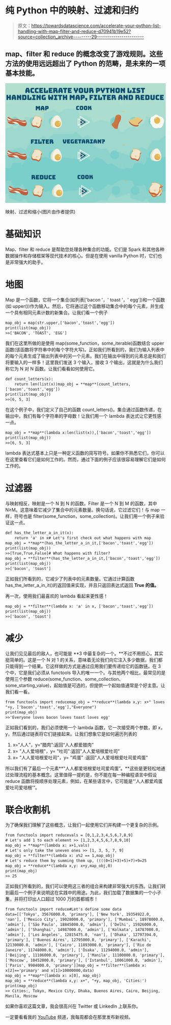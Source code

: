 # 纯 Python 中的映射、过滤和归约

> 原文：<https://towardsdatascience.com/accelerate-your-python-list-handling-with-map-filter-and-reduce-d70941b19e52?source=collection_archive---------29----------------------->

## map、filter 和 reduce 的概念改变了游戏规则。这些方法的使用远远超出了 Python 的范畴，是未来的一项基本技能。

![](img/e9d84c2d9e5511b5d1f77ed822a36e16.png)

映射、过滤和缩小(图片由作者提供)

# **基础知识**

Map、filter 和 reduce 是帮助您处理各种集合的功能。它们是 Spark 和其他各种数据操作和存储框架等现代技术的核心。但是在使用 vanilla Python 时，它们也是非常强大的助手。

# 地图

Map 是一个函数，它将一个集合(如列表['bacon '，' toast '，' egg'])和一个函数(如 upper())作为输入。然后，它将通过这个函数移动集合中的每个元素，并生成一个具有相同元素计数的新集合。让我们看一个例子

```
map_obj = map(str.upper,['bacon','toast','egg'])
print(list(map_obj))
>>['BACON', 'TOAST', 'EGG']
```

我们在这里所做的是使用 map(some_function，some_iterable)函数结合 upper 函数(该函数将字符串中的每个字符大写)。正如我们所看到的，我们为输入列表中的每个元素生成了输出列表中的另一个元素。我们在输出中得到的元素总是和我们将要输入的一样多！这里我们发送 3 个输入，接收 3 个输出，这就是为什么我们称它为 N 对 N 函数。让我们看看如何使用它。

```
def count_letters(x):
    return len(list(x))map_obj = **map**(count_letters,['bacon','toast','egg'])
print(list(map_obj))
>>[6, 5, 3]
```

在这个例子中，我们定义了自己的函数 count_letters()。集合通过函数传递，在输出中，我们有每个字符串的字母数！让我们用一个 lambda 表达式让它更性感一点。

```
map_obj = **map**(lambda x:len(list(x)),['bacon','toast','egg'])
print(list(map_obj))
>>[6, 5, 3]
```

lambda 表达式基本上只是一种定义函数的简写符号。如果你不熟悉它们，你可以在这里查看它们是如何工作的。然而，通过下面的例子应该很容易理解它们是如何工作的。

# 过滤器

与映射相反，映射是一个 N 到 N 的函数。Filter 是一个 N 到 M 的函数，其中 N≥M。这意味着它减少了集合中的元素数量。换句话说，它过滤它们！与 map 一样，符号也是 filter(some_function，some_collection)。让我们用一个例子来验证这一点。

```
def has_the_letter_a_in_it(x):
    return 'a' in x# Let's first check out what happens with map
map_obj = **map**(has_the_letter_a_in_it,['bacon','toast','egg'])
print(list(map_obj))
>>[True,True,False]# What happens with filter?
map_obj = **filter**(has_the_letter_a_in_it,['bacon','toast','egg'])
print(list(map_obj))
>>['bacon', 'toast']
```

正如我们所看到的，它减少了列表中的元素数量。它通过计算函数 has_the_letter_a_in_it()的返回值来实现，并且只返回表达式返回 **True 的值。**

再一次，使用我们最喜欢的 lambda 看起来更性感！

```
map_obj = **filter**(lambda x: 'a' in x, ['bacon','toast','egg'])
print(list(map_obj))
>>['bacon', 'toast']
```

# 减少

让我们见见最后的敌人，也可能是 **3 中最复杂的一个。**不过不用担心，其实挺简单的。这是一个 N 对 1 的关系，意味着无论我们向它注入多少数据，我们都只能得到一个结果。它这样做的方式是通过应用我们要传递给它的函数链。在 3 个中，它是我们必须从 functools 导入的唯一一个。与其他两个相比，最常见的是使用三个参数 reduce(some_function、some_collection、some_starting_value)，起始值是可选的，但提供一个起始值通常是个好主意。让我们看一看。

```
from functools import reducemap_obj = **reduce**(lambda x,y: x+" loves "+y, ['bacon','toast','egg'],"Everyone")
print(map_obj)
>>'Everyone loves bacon loves toast loves egg'
```

正如我们看到的，我们必须使用一个 lambda 函数，它一次接受两个参数，即 x，y，然后通过链表将它们链接起来。让我们想象它是如何遍历列表的

1.  x=“人人”，y=“腊肉”:返回“人人都爱腊肉”
2.  x= "人人爱培根"，y= "吐司":返回"人人爱培根爱吐司"
3.  x= "人人爱培根爱吐司"，y= "鸡蛋" :返回"人人爱培根爱吐司爱鸡蛋"

所以我们有了最后一个元素**“人人都爱培根爱吐司爱鸡蛋”。**这些是更轻松地通过处理流程的基本概念。这里值得一提的是，你不能在每一种编程语言中假设 reduce 函数将按顺序处理元素，例如，在某些语言中，它可能是“‘人人都爱鸡蛋爱吐司爱培根’”。

# **联合收割机**

为了确保我们理解了这些概念，让我们一起使用它们并构建一个更复杂的示例。

```
from functools import reducevals = [0,1,2,3,4,5,6,7,8,9]
# Let's add 1 to each element >> [1,2,3,4,5,6,7,8,9,10]
map_obj = **map**(lambda x: x+1,vals)
# Let's only take the uneven ones >> [1, 3, 5, 7, 9]
map_obj = **filter**(lambda x: x%2 == 1,map_obj)
# Let's reduce them by summing them up, ((((0+1)+3)+5)+7)+9=25
map_obj = **reduce**(lambda x,y: x+y,map_obj,0)
print(map_obj)
>> 25
```

正如我们所看到的，我们可以使用这三者的组合来构建非常强大的东西。让我们转到最后一个例子来说明这在实践中的用途。为此，我们加载了数据集的一个小子集，并将打印出人口超过 1000 万的首都城市！

```
from functools import reduce#Let's define some data
data=[['Tokyo', 35676000.0, 'primary'], ['New York', 19354922.0, 'nan'], ['Mexico City', 19028000.0, 'primary'], ['Mumbai', 18978000.0, 'admin'], ['São Paulo', 18845000.0, 'admin'], ['Delhi', 15926000.0, 'admin'], ['Shanghai', 14987000.0, 'admin'], ['Kolkata', 14787000.0, 'admin'], ['Los Angeles', 12815475.0, 'nan'], ['Dhaka', 12797394.0, 'primary'], ['Buenos Aires', 12795000.0, 'primary'], ['Karachi', 12130000.0, 'admin'], ['Cairo', 11893000.0, 'primary'], ['Rio de Janeiro', 11748000.0, 'admin'], ['Ōsaka', 11294000.0, 'admin'], ['Beijing', 11106000.0, 'primary'], ['Manila', 11100000.0, 'primary'], ['Moscow', 10452000.0, 'primary'], ['Istanbul', 10061000.0, 'admin'], ['Paris', 9904000.0, 'primary']]map_obj = **filter**(lambda x: x[2]=='primary' and x[1]>10000000,data)
map_obj = **map**(lambda x: x[0], map_obj)
map_obj = **reduce**(lambda x,y: x+", "+y, map_obj, 'Cities:')
print(map_obj)
>> Cities:, Tokyo, Mexico City, Dhaka, Buenos Aires, Cairo, Beijing, Manila, Moscow
```

如果你喜欢这篇文章，我会很高兴在 Twitter 或 LinkedIn 上联系你。

一定要看看我的 [YouTube](https://www.youtube.com/channel/UCHD5o0P16usdF00-ZQVcFog?view_as=subscriber) 频道，我每周都会在那里发布新视频。